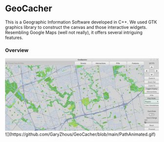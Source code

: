 # GeoCacher
This is a Geographic Information Software developed in C++. We used GTK graphics library to construct the canvas and those interactive widgets. Resembling Google Maps (well not really), it offers several intriguing features.

### Overview
<img src="https://github.com/GaryZhous/GeoCacher/blob/main/Overview.png">
![](https://github.com/GaryZhous/GeoCacher/blob/main/PathAnimated.gif)
